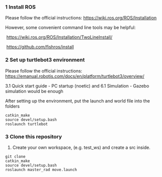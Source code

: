 ### 1 Install ROS

Please follow the official instructions: https://wiki.ros.org/ROS/Installation

However, some convenient command line tools may be helpful:

​	https://wiki.ros.org/ROS/Installation/TwoLineInstall/ 

​	https://github.com/fishros/install

### 2 Set up turtlebot3 environment

Please follow the official instructions: https://emanual.robotis.com/docs/en/platform/turtlebot3/overview/

3.1 Quick start guide - PC startup (noetic) and 6.1 Simulation - Gazebo simulation would be enough

After setting up the environment, put the launch and world file into the folders

```
catkin_make
source devel/setup.bash
roslaunch turtlebot
```



### 3 Clone this repository 

1. Create your own workspace, (e.g. test_ws) and create a src inside.

```
git clone
catkin_make
source devel/setup.bash
roslaunch master_rad move.launch
```

